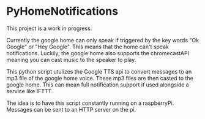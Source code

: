 # PyHomeNotifications

This project is a work in progress.

Currently the google home can only speak if triggered by the key words "Ok Google" or "Hey Google". This means that the home can't speak notifications. Luckily, the google home also supports the chromecastAPI meaning you can cast music to the speaker to play.

This python script utulizes the Google TTS api to convert messages to an mp3 file of the google home voice. These mp3 files are then casted to the google home. This can mean full notification support if used alongside a service like IFTTT.

The idea is to have this script constantly running on a raspberryPi. Messages can be sent to an HTTP server on the pi.
